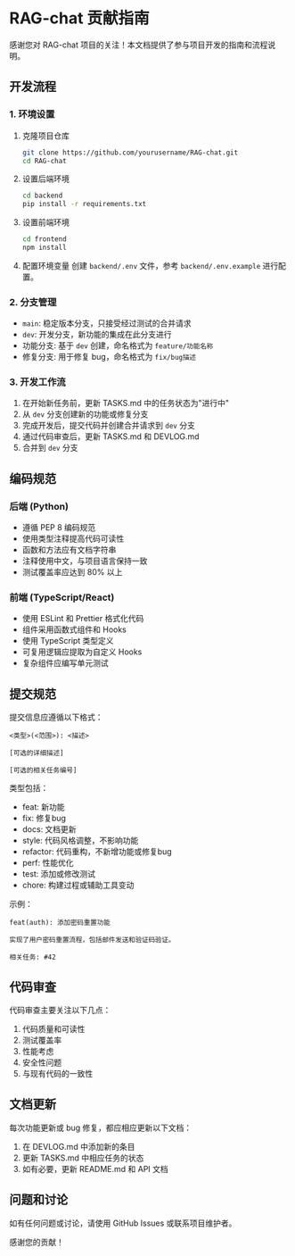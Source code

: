 # RAG-chat 贡献指南

感谢您对 RAG-chat 项目的关注！本文档提供了参与项目开发的指南和流程说明。

## 开发流程

### 1. 环境设置

1. 克隆项目仓库
   ```bash
   git clone https://github.com/yourusername/RAG-chat.git
   cd RAG-chat
   ```

2. 设置后端环境
   ```bash
   cd backend
   pip install -r requirements.txt
   ```

3. 设置前端环境
   ```bash
   cd frontend
   npm install
   ```

4. 配置环境变量
   创建 `backend/.env` 文件，参考 `backend/.env.example` 进行配置。

### 2. 分支管理

- `main`: 稳定版本分支，只接受经过测试的合并请求
- `dev`: 开发分支，新功能的集成在此分支进行
- 功能分支: 基于 `dev` 创建，命名格式为 `feature/功能名称`
- 修复分支: 用于修复 bug，命名格式为 `fix/bug描述`

### 3. 开发工作流

1. 在开始新任务前，更新 TASKS.md 中的任务状态为"进行中"
2. 从 `dev` 分支创建新的功能或修复分支
3. 完成开发后，提交代码并创建合并请求到 `dev` 分支
4. 通过代码审查后，更新 TASKS.md 和 DEVLOG.md
5. 合并到 `dev` 分支

## 编码规范

### 后端 (Python)

- 遵循 PEP 8 编码规范
- 使用类型注释提高代码可读性
- 函数和方法应有文档字符串
- 注释使用中文，与项目语言保持一致
- 测试覆盖率应达到 80% 以上

### 前端 (TypeScript/React)

- 使用 ESLint 和 Prettier 格式化代码
- 组件采用函数式组件和 Hooks
- 使用 TypeScript 类型定义
- 可复用逻辑应提取为自定义 Hooks
- 复杂组件应编写单元测试

## 提交规范

提交信息应遵循以下格式：

```
<类型>(<范围>): <描述>

[可选的详细描述]

[可选的相关任务编号]
```

类型包括：
- feat: 新功能
- fix: 修复bug
- docs: 文档更新
- style: 代码风格调整，不影响功能
- refactor: 代码重构，不新增功能或修复bug
- perf: 性能优化
- test: 添加或修改测试
- chore: 构建过程或辅助工具变动

示例：
```
feat(auth): 添加密码重置功能

实现了用户密码重置流程，包括邮件发送和验证码验证。

相关任务: #42
```

## 代码审查

代码审查主要关注以下几点：

1. 代码质量和可读性
2. 测试覆盖率
3. 性能考虑
4. 安全性问题
5. 与现有代码的一致性

## 文档更新

每次功能更新或 bug 修复，都应相应更新以下文档：

1. 在 DEVLOG.md 中添加新的条目
2. 更新 TASKS.md 中相应任务的状态
3. 如有必要，更新 README.md 和 API 文档

## 问题和讨论

如有任何问题或讨论，请使用 GitHub Issues 或联系项目维护者。

感谢您的贡献！ 